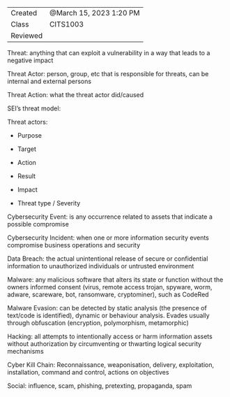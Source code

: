 
|   |   |
|---|---|
|Created|@March 15, 2023 1:20 PM|
|Class|CITS1003|
|Reviewed||

Threat: anything that can exploit a vulnerability in a way that leads to a negative impact

Threat Actor: person, group, etc that is responsible for threats, can be internal and external persons

Threat Action: what the threat actor did/caused

SEI’s threat model:

Threat actors:

- Purpose

- Target

- Action

- Result

- Impact

- Threat type / Severity

Cybersecurity Event: is any occurrence related to assets that indicate a possible compromise

Cybersecurity Incident: when one or more information security events compromise business operations and security

Data Breach: the actual unintentional release of secure or confidential information to unauthorized individuals or untrusted environment

Malware: any malicious software that alters its state or function without the owners informed consent (virus, remote access trojan, spyware, worm, adware, scareware, bot, ransomware, cryptominer), such as CodeRed

Malware Evasion: can be detected by static analysis (the presence of text/code is identified), dynamic or behaviour analysis. Evades usually through obfuscation (encryption, polymorphism, metamorphic)

Hacking: all attempts to intentionally access or harm information assets without authorization by circumventing or thwarting logical security mechanisms

Cyber Kill Chain: Reconnaissance, weaponisation, delivery, exploitation, installation, command and control, actions on objectives

Social: influence, scam, phishing, pretexting, propaganda, spam
